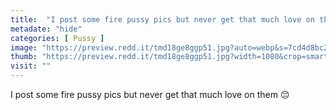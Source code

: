 ```yaml
---
title:  "I post some fire pussy pics but never get that much love on them 😔"
metadate: "hide"
categories: [ Pussy ]
image: "https://preview.redd.it/tmd18ge8ggp51.jpg?auto=webp&s=7cd4d8bc29cb640a62a5c59fcbf3dc8b263edff7"
thumb: "https://preview.redd.it/tmd18ge8ggp51.jpg?width=1080&crop=smart&auto=webp&s=c64b931876ddb3f9e2841202fa6ae628ce5ec5f6"
visit: ""
---
```

I post some fire pussy pics but never get that much love on them 😔
